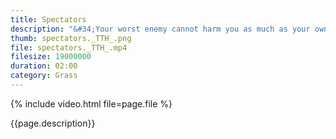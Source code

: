 ```yaml
---
title: Spectators
description: "&#34;Your worst enemy cannot harm you as much as your own thoughts, unguarded.&#34; – Buddha"
thumb: spectators._TTH_.png
file: spectators._TTH_.mp4
filesize: 19000000
duration: 02:00
category: Grass
---
```


{% include video.html file=page.file %}

<div class="buddha_quote">{{page.description}}</div>

